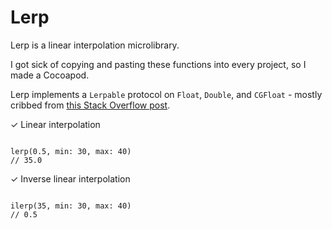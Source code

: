 # Lerp

Lerp is a linear interpolation microlibrary.

I got sick of copying and pasting these functions into every project, so I made a Cocoapod.

Lerp implements a `Lerpable` protocol on `Float`, `Double`, and `CGFloat` - mostly cribbed from [this Stack Overflow post](http://stackoverflow.com/questions/29930729/swift-protocol-similar-to-equatable).

✓ Linear interpolation

```objc

lerp(0.5, min: 30, max: 40)
// 35.0

```

✓ Inverse linear interpolation

```objc

ilerp(35, min: 30, max: 40)
// 0.5

```
